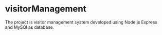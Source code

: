 # visitorManagement
The project is visitor management system developed using Node.js Express and MySQl as database.
